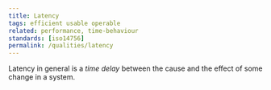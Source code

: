 ```yaml
---
title: Latency
tags: efficient usable operable
related: performance, time-behaviour
standards: [iso14756]
permalink: /qualities/latency
---
```


Latency in general is a _time delay_ between the cause and the effect of some change in a system.
